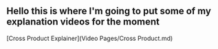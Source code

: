 ## Hello this is where I'm going to put some of my explanation  videos for the moment

[Cross Product Explainer](Video Pages/Cross Product.md)
